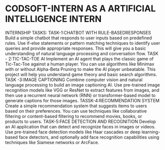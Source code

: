 # CODSOFT-INTERN AS A  ARTIFICIAL INTELLIGENCE INTERN
INTERNSHIP TASKS:
TASK-1:CHATBOT WITH RULE-BASEDRESPONSES
    Build a simple chatbot that responds to user inputs based on
    predefined rules. Use if-else statements or pattern matching
    techniques to identify user queries and provide appropriate
    responses. This will give you a basic understanding of natural
    language processing and conversation flow.
TASK - 2:TIC-TAC-TOE AI
    Implement an AI agent that plays the classic game of Tic-Tac-Toe
    against a human player. You can use algorithms like Minimax with
    or without Alpha-Beta Pruning to make the AI player unbeatable.
    This project will help you understand game theory and basic search
    algorithms.
TASK -3:IMAGE CAPTIONING
    Combine computer vision and natural language processing to build
    an image captioning AI. Use pre-trained image recognition models
    like VGG or ResNet to extract features from images, and then use a
    recurrent neural network (RNN) or transformer-based model to
    generate captions for those images.
TASSK-4:RECOMMENDATION SYSTEM
    Create a simple recommendation system that suggests items to
    users based on their preferences. You can use techniques like
    collaborative filtering or content-based filtering to recommend
    movies, books, or products to users.
TASK-5:FACE DETECTION AND RECOGNITION
    Develop an AI application that can detect and recognize faces in
    images or videos. Use pre-trained face detection models like Haar
    cascades or deep learning-based face detectors, and optionally
    add face recognition capabilities using techniques like Siamese
    networks or ArcFace.
